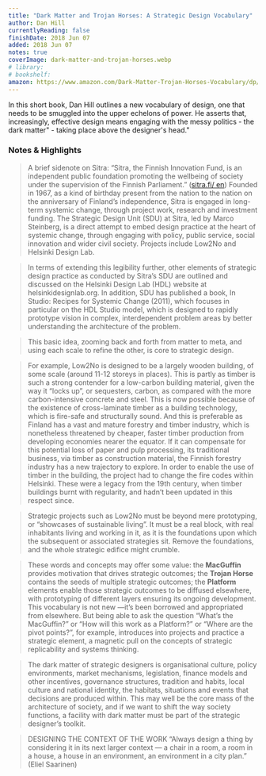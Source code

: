 ```yaml
---
title: "Dark Matter and Trojan Horses: A Strategic Design Vocabulary"
author: Dan Hill
currentlyReading: false
finishDate: 2018 Jun 07
added: 2018 Jun 07
notes: true
coverImage: dark-matter-and-trojan-horses.webp
# library:
# bookshelf:
amazon: https://www.amazon.com/Dark-Matter-Trojan-Horses-Vocabulary/dp/0992914639
---
```


In this short book, Dan Hill outlines a new vocabulary of design, one that needs to be smuggled into the upper echelons of power. He asserts that, increasingly, effective design means engaging with the messy politics - the dark matter" - taking place above the designer's head."

### Notes & Highlights
> A brief sidenote on Sitra: “Sitra, the Finnish Innovation Fund, is an independent public foundation promoting the wellbeing of society under the supervision of the Finnish Parliament.” ([sitra.fi/ en](http://www.sitra.fi/en)) Founded in 1967, as a kind of birthday present from the nation to the nation on the anniversary of Finland’s independence, Sitra is engaged in long-term systemic change, through project work, research and investment funding. The Strategic Design Unit (SDU) at Sitra, led by Marco Steinberg, is a direct attempt to embed design practice at the heart of systemic change, through engaging with policy, public service, social innovation and wider civil society. Projects include Low2No and Helsinki Design Lab.

> In terms of extending this legibility further, other elements of strategic design practice as conducted by Sitra’s SDU are outlined and discussed on the Helsinki Design Lab (HDL) website at helsinkidesignlab.org. In addition, SDU has published a book, In Studio: Recipes for Systemic Change (2011), which focuses in particular on the HDL Studio model, which is designed to rapidly prototype vision in complex, interdependent problem areas by better understanding the architecture of the problem.

> This basic idea, zooming back and forth from matter to meta, and using each scale to refine the other, is core to strategic design.

> For example, Low2No is designed to be a largely wooden building, of some scale (around 11-12 storeys in places). This is partly as timber is such a strong contender for a low-carbon building material, given the way it “locks up”, or sequesters, carbon, as compared with the more carbon-intensive concrete and steel. This is now possible because of the existence of cross-laminate timber as a building technology, which is fire-safe and structurally sound. And this is preferable as Finland has a vast and mature forestry and timber industry, which is nonetheless threatened by cheaper, faster timber production from developing economies nearer the equator. If it can compensate for this potential loss of paper and pulp processing, its traditional business, via timber as construction material, the Finnish forestry industry has a new trajectory to explore. In order to enable the use of timber in the building, the project had to change the fire codes within Helsinki. These were a legacy from the 19th century, when timber buildings burnt with regularity, and hadn’t been updated in this respect since.

> Strategic projects such as Low2No must be beyond mere prototyping, or “showcases of sustainable living”. It must be a real block, with real inhabitants living and working in it, as it is the foundations upon which the subsequent or associated strategies sit. Remove the foundations, and the whole strategic edifice might crumble.

> These words and concepts may offer some value: the **MacGuffin** provides motivation that drives strategic outcomes; the **Trojan Horse** contains the seeds of multiple strategic outcomes; the **Platform** elements enable those strategic outcomes to be diffused elsewhere, with prototyping of different layers ensuring its ongoing development. This vocabulary is not new —it’s been borrowed and appropriated from elsewhere. But being able to ask the question “What’s the MacGuffin?” or “How will this work as a Platform?” or “Where are the pivot points?”, for example, introduces into projects and practice a strategic element, a magnetic pull on the concepts of strategic replicability and systems thinking.

> The dark matter of strategic designers is organisational culture, policy environments, market mechanisms, legislation, finance models and other incentives, governance structures, tradition and habits, local culture and national identity, the habitats, situations and events that decisions are produced within. This may well be the core mass of the architecture of society, and if we want to shift the way society functions, a facility with dark matter must be part of the strategic designer’s toolkit.

> DESIGNING THE CONTEXT OF THE WORK “Always design a thing by considering it in its next larger context — a chair in a room, a room in a house, a house in an environment, an environment in a city plan.” (Eliel Saarinen)
